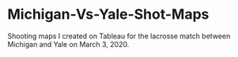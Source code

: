 # Michigan-Vs-Yale-Shot-Maps
Shooting maps I created on Tableau for the lacrosse match between Michigan and Yale on March 3, 2020.
